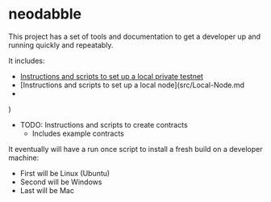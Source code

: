 # neodabble

This project has a set of tools and documentation to get a developer up and running quickly and repeatably.

It includes:

- [Instructions and scripts to set up a local private testnet](src/Local-Private-Network.md)
- [Instructions and scripts to set up a local node](src/Local-Node.md
- 
)
- TODO: Instructions and scripts to create contracts
    + Includes example contracts

It eventually will have a run once script to install a fresh build on a developer machine:

- First will be Linux (Ubuntu)
- Second will be Windows
- Last will be Mac

